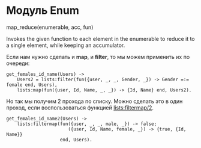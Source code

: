 # Модуль Enum


map_reduce(enumerable, acc, fun)

Invokes the given function to each element in the enumerable to reduce it to a single element, while keeping an accumulator.

Если нам нужно сделать и **map**, и **filter**, то мы можем применить
их по очереди:

```
get_females_id_name(Users) ->
    Users2 = lists:filter(fun({user, _, _, Gender, _}) -> Gender =:= female end, Users),
    lists:map(fun({user, Id, Name, _, _}) -> {Id, Name} end, Users2).
```

Но так мы получим 2 прохода по списку. Можно сделать это в один проход,
если воспользоваться функцией [lists:filtermap/2](http://www.erlang.org/doc/man/lists.html#filtermap-2).

```
get_females_id_name2(Users) ->
    lists:filtermap(fun({user, _, _, male, _}) -> false;
                       ({user, Id, Name, female, _}) -> {true, {Id, Name}}
                    end, Users).
```